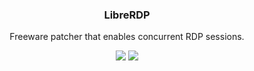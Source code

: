 <h3 align="center">LibreRDP</h3>
<p align="center">Freeware patcher that enables concurrent RDP sessions.</p>
<p align="center">
<img src="https://badgen.net/badge/license/MIT/blue" href="#" />
<img src="https://badgen.net/badge/language/C/green" href="#" />
</p>